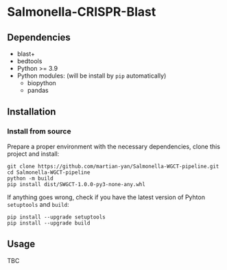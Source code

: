 # Salmonella-CRISPR-Blast

## Dependencies

- blast+
- bedtools
- Python >= 3.9
- Python modules: (will be install by `pip` automatically)
    - biopython
    - pandas

## Installation

### Install from source

Prepare a proper environment with the necessary dependencies, clone this project and install:

```
git clone https://github.com/martian-yan/Salmonella-WGCT-pipeline.git
cd Salmonella-WGCT-pipeline
python -m build
pip install dist/SWGCT-1.0.0-py3-none-any.whl
```

If anything goes wrong, check if you have the latest version of Pyhton `setuptools` and `build`:

```
pip install --upgrade setuptools
pip install --upgrade build
```

## Usage

TBC
